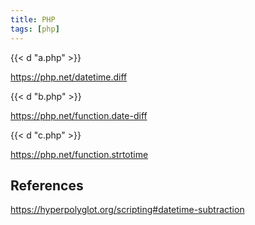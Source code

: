 ```yaml
---
title: PHP
tags: [php]
---
```


{{< d "a.php" >}}

<https://php.net/datetime.diff>

{{< d "b.php" >}}

<https://php.net/function.date-diff>

{{< d "c.php" >}}

<https://php.net/function.strtotime>

## References

<https://hyperpolyglot.org/scripting#datetime-subtraction>
